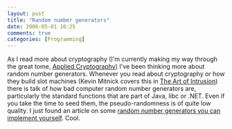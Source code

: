 ```yaml
---
layout: post
title: "Random number generators"
date: 2006-05-01 16:25
comments: true
categories: [Programming]
---
```

As I read more about cryptography (I'm currently making my way through the great tome, [Applied Cryptography](http://www.amazon.com/gp/product/0471117099/sr=8-1/qid=1145849010/ref=pd_bbs_1/102-6924799-8398511?%5Fencoding=UTF8)) I've been thinking more about random number generators.  Whenever you read about cryptography or how they build slot machines (Kevin Mitnick covers this in [The Art of Intrusion](http://www.amazon.com/gp/product/0764569597/sr=8-1/qid=1145849136/ref=pd_bbs_1/102-6924799-8398511?%5Fencoding=UTF8)) there is talk of how bad computer random number generators are, particularly the standard functions that are part of Java, libc or .NET.  Even if you take the time to seed them, the pseudo-randomness is of quite low quality.  I just found an article on some [random number generators you can implement yourself](http://www.qbrundage.com/michaelb/pubs/essays/random_number_generation).  Cool.

